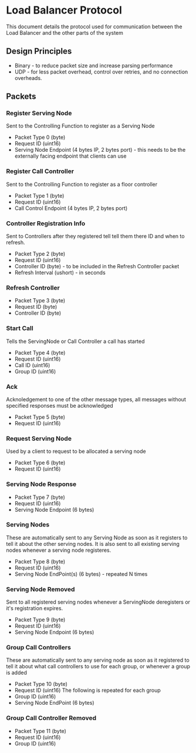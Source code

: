 # Load Balancer Protocol
This document details the protocol used for communication between the Load Balancer and the other parts of the system

## Design Principles
* Binary - to reduce packet size and increase parsing performance
* UDP - for less packet overhead, control over retries, and no connection overheads.

## Packets

### Register Serving Node
Sent to the Controlling Function to register as a Serving Node
* Packet Type 0 (byte)
* Request ID (uint16)
* Serving Node Endpoint (4 bytes IP, 2 bytes port) - this needs to be the externally facing endpoint that clients can use

### Register Call Controller
Sent to the Controlling Function to register as a floor controller
* Packet Type 1 (byte)
* Request ID (uint16)
* Call Control Endpoint (4 bytes IP, 2 bytes port)

### Controller Registration Info
Sent to Controllers after they registered
tell tell them there ID and when to refresh.
* Packet Type 2 (byte)
* Request ID (uint16)
* Controller ID (byte) - to be included in the Refresh Controller packet
* Refresh Interval (ushort) - in seconds

### Refresh Controller 
* Packet Type 3 (byte)
* Request ID (byte)
* Controller ID (byte)

### Start Call
Tells the ServingNode or Call Controller a call has started
* Packet Type 4 (byte)
* Request ID (uint16)
* Call ID (uint16)
* Group ID (uint16)

### Ack
Acknoledgement to one of the other message types, all messages without specified responses must be acknowledged
* Packet Type 5 (byte)
* Request ID (uint16)

### Request Serving Node
Used by a client to request to be allocated a serving node
* Packet Type 6 (byte)
* Request ID (uint16)

### Serving Node Response
* Packet Type 7 (byte)
* Request ID (uint16)
* Serving Node Endpoint (6 bytes)

### Serving Nodes
These are automatically sent to any Serving Node as soon as it registers to tell it about 
the other serving nodes. It is also sent to all existing serving nodes whenever a serving node registeres.
* Packet Type 8 (byte)
* Request ID (uint16)
* Serving Node EndPoint(s) (6 bytes) - repeated N times

### Serving Node Removed
Sent to all registered serving nodes whenever a ServingNode deregisters or it's registration expires.
* Packet Type 9 (byte)
* Request ID (uint16)
* Serving Node Endpoint (6 bytes)

### Group Call Controllers
These are automatically sent to any serving node as soon as it registered to tell it about
what call controllers to use for each group, or whenever a group is added
* Packet Type 10 (byte)
* Request ID (uint16)
The following is repeated for each group
* Group ID (uint16)
* Serving Node EndPoint (6 bytes)

### Group Call Controller Removed
* Packet Type 11 (byte)
* Request ID (uint16)
* Group ID (uint16)


